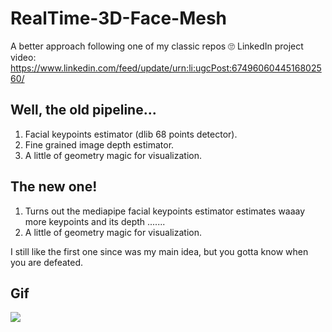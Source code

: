 # RealTime-3D-Face-Mesh
A better approach following one of my classic repos 🙄
LinkedIn project video: https://www.linkedin.com/feed/update/urn:li:ugcPost:6749606044516802560/

## Well, the old pipeline...
1. Facial keypoints estimator (dlib 68 points detector).
2. Fine grained image depth estimator.
3. A little of geometry magic for visualization.

## The new one!
1. Turns out the mediapipe facial keypoints estimator estimates waaay more keypoints and its depth .......
2. A little of geometry magic for visualization.


I still like the first one since was my main idea, but you gotta know when you are defeated.

## Gif

![](ezgif.com-video-to-gif.gif)
